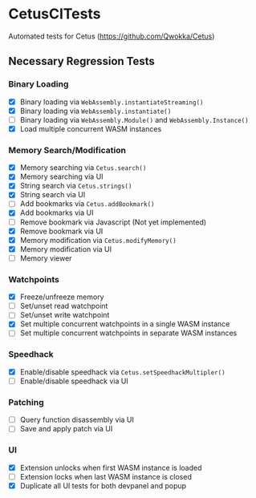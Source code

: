 # CetusCITests
Automated tests for Cetus (https://github.com/Qwokka/Cetus)

## Necessary Regression Tests

### Binary Loading

- [x] Binary loading via `WebAssembly.instantiateStreaming()`
- [x] Binary loading via `WebAssembly.instantiate()`
- [ ] Binary loading via `WebAssembly.Module()` and `WebAssembly.Instance()`
- [x] Load multiple concurrent WASM instances

### Memory Search/Modification
    
- [x] Memory searching via `Cetus.search()`
- [x] Memory searching via UI
- [x] String search via `Cetus.strings()`
- [x] String search via UI
- [ ] Add bookmarks via `Cetus.addBookmark()`
- [x] Add bookmarks via UI
- [ ] Remove bookmark via Javascript (Not yet implemented)
- [x] Remove bookmark via  UI
- [x] Memory modification via `Cetus.modifyMemory()`
- [x] Memory modification via UI
- [ ] Memory viewer

### Watchpoints
  
- [x] Freeze/unfreeze memory
- [ ] Set/unset read watchpoint
- [ ] Set/unset write watchpoint
- [x] Set multiple concurrent watchpoints in a single WASM instance
- [ ] Set multiple concurrent watchpoints in separate WASM instances

### Speedhack

- [x] Enable/disable speedhack via `Cetus.setSpeedhackMultipler()`
- [ ] Enable/disable speedhack via UI

### Patching

- [ ] Query function disassembly via UI
- [ ] Save and apply patch via UI

### UI

- [x] Extension unlocks when first WASM instance is loaded
- [ ] Extension locks when last WASM instance is closed
- [x] Duplicate all UI tests for both devpanel and popup
